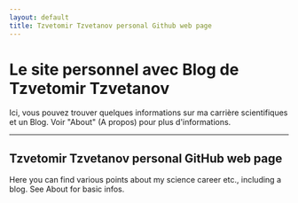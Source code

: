 ```yaml
---
layout: default
title: Tzvetomir Tzvetanov personal Github web page
---
```


# Le site personnel avec Blog de Tzvetomir Tzvetanov

Ici, vous pouvez trouver quelques informations sur ma carrière scientifiques et un Blog. Voir "About" (A propos) pour plus d'informations.

---

## Tzvetomir Tzvetanov personal GitHub web page

Here you can find various points about my science career etc., including a blog. See About for basic infos.

